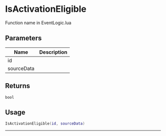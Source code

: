# IsActivationEligible

Function name in EventLogic.lua

## Parameters

| Name       | Description |
| ---------- | ----------- |
| id         |             |
| sourceData |             |

## Returns

`bool`

## Usage

```lua
IsActivationEligible(id, sourceData)
```

---
